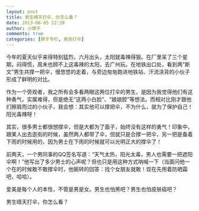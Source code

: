 ```yaml
---
layout: post
title: 男生晴天打伞，你怎么看？
date: 2013-06-05 22:39
author: 小嫦子
comments: true
categories: [嫦子专栏, 男孩打伞]
---
```

今年的夏天似乎来得特别猛烈，六月出头，太阳就毒辣得狠。在厂里呆了三个星期，闷得慌，周末也顾不上这毒辣的太阳，去广州玩。在地铁出口处，看到两“斯文”男生共撑一把伞，慢悠悠的走着，与旁边匆匆跑进地铁站、汗流浃背的小伙子形成了鲜明的对比。
<!--more-->
作为一个旁观者，我之所有会多看两眼这两位打伞的男生，是因为我觉得他们有这种勇气，实属难得，但是绝无“这两小白脸”、“娘娘腔”等想法。而相对比刚才跟他们擦肩而过的小伙子，我会想：其实他可以撑把伞，不为什么，就为了保护自己！阳光毒辣呀！

其实，很多男士都很想撑伞，但是大都为了面子，始终没有这样的勇气！印象中，跟某人出去逛街的时候，虽然两人都带了伞，但就只是合撑一把伞，另一把是备着下雨的时候用的，因为男士在下雨的时候就可以光明正大的撑伞了！

前两天，一个男同事的QQ签名写道：“天气太热，阳光太毒，男人也需要一把遮阳伞啊！”他写出了多少男士的心声呢？但也只是用这种方式呐喊一下（当面问他一个在的时候敢不敢撑伞时，他婉转的回答：找个女朋友就敢！现在先用着防晒霜吧，哈哈）。

爱美是每个人的本性，不管是男是女。男生也怕黑吧？男生也怕皮肤癌吧？

男生晴天打伞，你怎么看？
